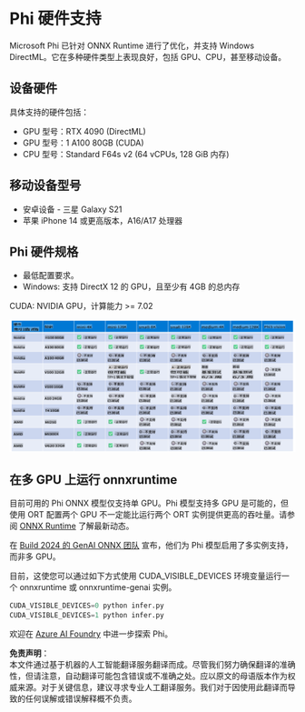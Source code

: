 # Phi 硬件支持

Microsoft Phi 已针对 ONNX Runtime 进行了优化，并支持 Windows DirectML。它在多种硬件类型上表现良好，包括 GPU、CPU，甚至移动设备。

## 设备硬件
具体支持的硬件包括：

- GPU 型号：RTX 4090 (DirectML)
- GPU 型号：1 A100 80GB (CUDA)
- CPU 型号：Standard F64s v2 (64 vCPUs, 128 GiB 内存)

## 移动设备型号

- 安卓设备 - 三星 Galaxy S21
- 苹果 iPhone 14 或更高版本，A16/A17 处理器

## Phi 硬件规格

- 最低配置要求。
- Windows: 支持 DirectX 12 的 GPU，且至少有 4GB 的总内存

CUDA: NVIDIA GPU，计算能力 >= 7.02

![HardwareSupport](../../../../../translated_images/01.phihardware.925db5699da7752cf486314e6db087580583cfbcd548970f8a257e31a8aa862c.zh.png)

## 在多 GPU 上运行 onnxruntime

目前可用的 Phi ONNX 模型仅支持单 GPU。Phi 模型支持多 GPU 是可能的，但使用 ORT 配置两个 GPU 不一定能比运行两个 ORT 实例提供更高的吞吐量。请参阅 [ONNX Runtime](https://onnxruntime.ai/) 了解最新动态。

在 [Build 2024 的 GenAI ONNX 团队](https://youtu.be/WLW4SE8M9i8?si=EtG04UwDvcjunyfC) 宣布，他们为 Phi 模型启用了多实例支持，而非多 GPU。

目前，这使您可以通过如下方式使用 CUDA_VISIBLE_DEVICES 环境变量运行一个 onnxruntime 或 onnxruntime-genai 实例。

```Python
CUDA_VISIBLE_DEVICES=0 python infer.py
CUDA_VISIBLE_DEVICES=1 python infer.py
```

欢迎在 [Azure AI Foundry](https://ai.azure.com) 中进一步探索 Phi。

**免责声明**：  
本文件通过基于机器的人工智能翻译服务翻译而成。尽管我们努力确保翻译的准确性，但请注意，自动翻译可能包含错误或不准确之处。应以原文的母语版本作为权威来源。对于关键信息，建议寻求专业人工翻译服务。我们对于因使用此翻译而导致的任何误解或错误解释概不负责。